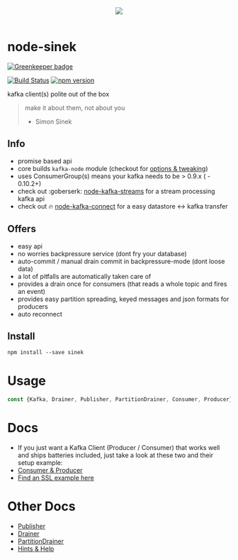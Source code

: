 <center><img src="https://cdn1.teamhellfall.de/contentdelivery/8642e870-7555-473a-b549-c520bd85bc51.0861a88f-28cf-42b6-88c7-f2942e64cc79.png?dim=165x125" /></center><br/>

# node-sinek

[![Greenkeeper badge](https://badges.greenkeeper.io/nodefluent/node-sinek.svg)](https://greenkeeper.io/)

[![Build Status](https://travis-ci.org/nodefluent/node-sinek.svg?branch=master)](https://travis-ci.org/nodefluent/node-sinek)
[![npm version](https://badge.fury.io/js/sinek.svg)](https://badge.fury.io/js/sinek)

kafka client(s) polite out of the box

> make it about them, not about you
> - Simon Sinek

## Info
- promise based api
- core builds `kafka-node` module (checkout for [options & tweaking](https://github.com/SOHU-Co/kafka-node/blob/master/README.md))
- uses ConsumerGroup(s) means your kafka needs to be > 0.9.x ( - 0.10.2+)
- check out :goberserk: [node-kafka-streams](https://github.com/nodefluent/kafka-streams) for a stream processing kafka api
- check out :fire: [node-kafka-connect](https://github.com/nodefluent/kafka-connect) for a easy datastore <-> kafka transfer

## Offers

- easy api
- no worries backpressure service (dont fry your database)
- auto-commit / manual drain commit in backpressure-mode (dont loose data)
- a lot of pitfalls are automatically taken care of
- provides a drain once for consumers (that reads a whole topic and fires an event)
- provides easy partition spreading, keyed messages and json formats for producers
- auto reconnect

## Install

```shell
npm install --save sinek
```

# Usage

```javascript
const {Kafka, Drainer, Publisher, PartitionDrainer, Consumer, Producer} = require("sinek");
```

# Docs

* If you just want a Kafka Client (Producer / Consumer) that works well and ships batteries included,
just take a look at these two and their setup example:
* [Consumer & Producer](lib/connect/README.md)
* [Find an SSL example here](ssl-example/README.md)

# Other Docs

* [Publisher](docs/publisher.md)
* [Drainer](docs/drainer.md)
* [PartitionDrainer](docs/partition-drainer.md)
* [Hints & Help](docs/hints.md)
